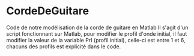 # CordeDeGuitare
Code de notre modélisation de la corde de guitare en Matlab
Il s'agit d'un script fonctionnant sur Matlab, pour modifier le profil d'onde initial,
il faut modifier la valeur de la variable PrI (profil initial), celle-ci est entre 1 et 6, chacuns des profils est explicité dans le code. 
